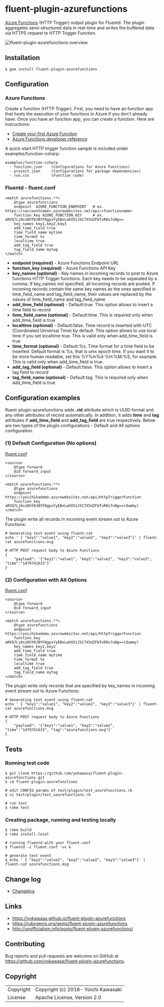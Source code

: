 # fluent-plugin-azurefunctions
[Azure Functions](https://docs.microsoft.com/en-us/azure/azure-functions/functions-overview) (HTTP Trigger) output plugin for Fluentd. The plugin aggregates semi-structured data in real-time and writes the buffered data via HTTPS request to HTTP Trigger Function.

![fluent-plugin-azurefunctions overview](https://github.com/yokawasa/fluent-plugin-azurefunctions/raw/master/img/Azure-Functions-Fluentd.png)


## Installation
```
$ gem install fluent-plugin-azurefunctions
```

## Configuration

### Azure Functions
Create a function (HTTP Trigger). First, you need to have an function app that hosts the execution of your functions in Azure if you don't already have. Once you have an function app, you can create a function. Here are instructions:

 * [Create your first Azure Function](https://docs.microsoft.com/en-us/azure/azure-functions/functions-create-first-azure-function)
 * [Azure Functions developer reference](https://docs.microsoft.com/en-us/azure/azure-functions/functions-reference)

A quick-start HTTP trigger function sample is included under examples/function-csharp:
```
examples/function-csharp
  - function.json    (Configurations for Azure Functions)
  - project.json     (Configurations for package dependencies)
  - run.csx          (Function code)
```

### Fluentd - fluent.conf

```
<match azurefunctions.**>
    @type azurefunctions
    endpoint  AZURE_FUNCTION_ENDPOINT   # ex. https://<accountname>.azurewebsites.net/api/<functionname>
    function_key AZURE_FUNCTION_KEY     # ex. aRVQ7Lj0vzDhY0JBYF8gpxYyEBxLwhO51JSC7X5dZFbTvROs7uNg==
    key_names key1,key2,key3
    add_time_field true
    time_field_name mytime
    time_format %s
    localtime true
    add_tag_field true
    tag_field_name mytag
</match>
```

 * **endpoint (required)** - Azure Functions Endpoint URL
 * **function\_key (required)** - Azure Functions API Key
 * **key\_names (optional)** - Key names in incoming records to post to Azure functions HTTP Trigger functions. Each key needs to be separated by a comma. If key_names not specified, all incoming records are posted. If incoming records contain the same key names as the ones specified in time_field_name and tag_field_name, their values are replaced by the values of time_field_name and tag_field_name
 * **add\_time\_field (optional)** - Default:true. This option allows to insert a time field to record
 * **time\_field\_name (optional)** - Default:time. This is required only when add_time_field is true
 * **localtime (optional)** - Default:false. Time record is inserted with UTC (Coordinated Universal Time) by default. This option allows to use local time if you set localtime true. This is valid only when add_time_field is true
 * **time\_format (optional)** -  Default:%s. Time format for a time field to be inserted. Default format is %s, that is unix epoch time. If you want it to be more human readable, set this %Y%m%d-%H:%M:%S, for example. This is valid only when add_time_field is true.
 * **add\_tag\_field (optional)** - Default:false. This option allows to insert a tag field to record
 * **tag\_field\_name (optional)** - Default:tag. This is required only when add_time_field is true


## Configuration examples

fluent-plugin-azurefunctions adds **.rid** attribute which is UUID format and any other attributes of record automatically. In addition, it adds **time** and **tag** attributes if **add_time_field** and **add_tag_field** are true respectively. Below are two types of the plugin configurations - Default and All options configuration.

### (1) Default Configuration (No options)
<u>fluent.conf</u>
```
<source>
    @type forward
    @id forward_input
</source>

<match azurefunctions.**>
    @type azurefunctions
    endpoint https://yoichikademo.azurewebsites.net/api/HttpTriggerFunction
    function_key aRVQ7Lj0vzDhY0JBYF8gpxYyEBxLwhO51JSC7X5dZFbTvROs7uNg==(dummy)
</match>
```

The plugin write all records in incoming event stream out to Azure Functions:
```
# Generating test event using fluent-cat
echo ' { "key1":"value1", "key2":"value2", "key3":"value3"}' | fluent-cat azurefunctions.msg

# HTTP POST request body to Azure Functions
{
    "payload": '{"key1":"value1", "key2":"value2", "key3":"value3", "time":"1479741633"}'
}
```


### (2) Configuration with All Options
<u>fluent.conf</u>
```
<source>
    @type forward
    @id forward_input
</source>

<match azurefunctions.**>
    @type azurefunctions
    endpoint https://yoichikademo.azurewebsites.net/api/HttpTriggerFunction
    function_key aRVQ7Lj0vzDhY0JBYF8gpxYyEBxLwhO51JSC7X5dZFbTvROs7uNg==(dummy)
    key_names key1,key2
    add_time_field true
    time_field_name mytime
    time_format %s
    localtime true
    add_tag_field true
    tag_field_name mytag
</match>
```

The plugin write only records that are specified by key_names in incoming event stream out to Azure Functions:
```
# Generating test event using fluent-cat
echo ' { "key1":"value1", "key2":"value2", "key3":"value3"}' | fluent-cat azurefunctions.msg

# HTTP POST request body to Azure Functions
{
    "payload": '{"key1":"value1", "key2":"value2", "time":"1479741633", "tag":"azurefunctions.msg"}'
}
```

## Tests
### Running test code
```
$ git clone https://github.com/yokawasa/fluent-plugin-azurefunctions.git
$ cd fluent-plugin-azurefunctions

# edit CONFIG params of test/plugin/test_azurefunctions.rb
$ vi test/plugin/test_azurefunctions.rb

# run test
$ rake test
```

### Creating package, running and testing locally
```
$ rake build
$ rake install:local

# running fluentd with your fluent.conf
$ fluentd -c fluent.conf -vv &

# generate test event
$ echo ' { "key1":"value1", "key2":"value2", "key3":"value3"}' | fluent-cat azurefunctions.msg
```

## Change log
* [Changelog](ChangeLog.md)

## Links

* https://yokawasa.github.io/fluent-plugin-azurefunctions
* https://rubygems.org/gems/fluent-plugin-azurefunctions
* http://unofficialism.info/posts/fluent-plugin-azurefunctions/

## Contributing

Bug reports and pull requests are welcome on GitHub at https://github.com/yokawasa/fluent-plugin-azurefunctions.

## Copyright

<table>
  <tr>
    <td>Copyright</td><td>Copyright (c) 2016- Yoichi Kawasaki</td>
  </tr>
  <tr>
    <td>License</td><td>Apache License, Version 2.0</td>
  </tr>
</table>

